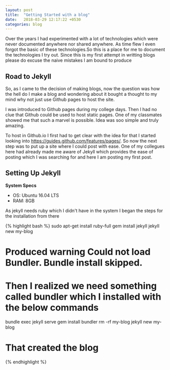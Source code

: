 ```yaml
---
layout: post
title:  "Getting Started with a blog"
date:   2018-03-29 12:17:22 +0530
categories: blog
---
```


Over the years I had experimented with a lot of technologies which were never documented anywhere nor shared anywhere. As time flew I even forgot the basic of these technologies.So this is a place for me to document the technologies I try out. Since this is my first attempt in writting blogs please do excuse the naive mistakes I am bound to produce

Road to Jekyll
--------------

So, as I came to the decision of making blogs, now the question was how the hell do I make a blog and wondering about it bought a thought to my mind why not just use Github pages to host the site. 

I was introduced to Github pages during my college days. Then I had no clue that Github could be used to host static pages. One of my classmates showed me that such a marvel is possible. Idea was soo simple and truly amazing. 

To host in Github.io I first had to get clear with the idea for that I started looking into https://guides.github.com/features/pages/. So now the next step was to put up a site where I could post with ease. One of my collegues here had already made me aware of Jekyll which provides the ease of posting which I was searching for and here I am posting my first post.

Setting Up Jekyll
-----------------

**System Specs**
  - OS:    Ubuntu 16.04 LTS
  - RAM: 8GB

As jekyll needs ruby which I didn't have in the system I began the steps for the installation from there

{% highlight bash %}
  sudo apt-get install ruby-full
  gem install jekyll
  jekyll new my-blog
  # Produced warning Could not load Bundler. Bundle install skipped.
  # Then I realized we need something called bundler which I installed with the below commands
  bundle exec jekyll serve
  gem install bundler
  rm -rf my-blog
  jekyll new my-blog
  # That created the blog
{% endhighlight %}
